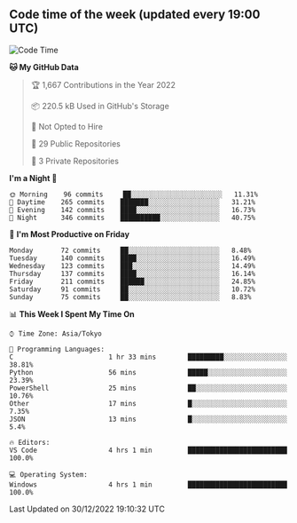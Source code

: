 ## Code time of the week (updated every 19:00 UTC)

<!--START_SECTION:waka-->
![Code Time](http://img.shields.io/badge/Code%20Time-1%2C457%20hrs%2035%20mins-blue)

**🐱 My GitHub Data** 

> 🏆 1,667 Contributions in the Year 2022
 > 
> 📦 220.5 kB Used in GitHub's Storage 
 > 
> 🚫 Not Opted to Hire
 > 
> 📜 29 Public Repositories 
 > 
> 🔑 3 Private Repositories  
 > 
**I'm a Night 🦉** 

```text
🌞 Morning    96 commits     ██░░░░░░░░░░░░░░░░░░░░░░░   11.31% 
🌆 Daytime    265 commits    ███████░░░░░░░░░░░░░░░░░░   31.21% 
🌃 Evening    142 commits    ████░░░░░░░░░░░░░░░░░░░░░   16.73% 
🌙 Night      346 commits    ██████████░░░░░░░░░░░░░░░   40.75%

```
📅 **I'm Most Productive on Friday** 

```text
Monday       72 commits     ██░░░░░░░░░░░░░░░░░░░░░░░   8.48% 
Tuesday      140 commits    ████░░░░░░░░░░░░░░░░░░░░░   16.49% 
Wednesday    123 commits    ███░░░░░░░░░░░░░░░░░░░░░░   14.49% 
Thursday     137 commits    ████░░░░░░░░░░░░░░░░░░░░░   16.14% 
Friday       211 commits    ██████░░░░░░░░░░░░░░░░░░░   24.85% 
Saturday     91 commits     ██░░░░░░░░░░░░░░░░░░░░░░░   10.72% 
Sunday       75 commits     ██░░░░░░░░░░░░░░░░░░░░░░░   8.83%

```


📊 **This Week I Spent My Time On** 

```text
⌚︎ Time Zone: Asia/Tokyo

💬 Programming Languages: 
C                        1 hr 33 mins        █████████░░░░░░░░░░░░░░░░   38.81% 
Python                   56 mins             █████░░░░░░░░░░░░░░░░░░░░   23.39% 
PowerShell               25 mins             ██░░░░░░░░░░░░░░░░░░░░░░░   10.76% 
Other                    17 mins             █░░░░░░░░░░░░░░░░░░░░░░░░   7.35% 
JSON                     13 mins             █░░░░░░░░░░░░░░░░░░░░░░░░   5.4%

🔥 Editors: 
VS Code                  4 hrs 1 min         █████████████████████████   100.0%

💻 Operating System: 
Windows                  4 hrs 1 min         █████████████████████████   100.0%

```


 Last Updated on 30/12/2022 19:10:32 UTC
<!--END_SECTION:waka-->
